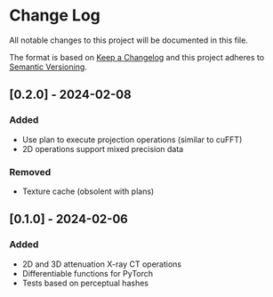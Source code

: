 # Change Log
All notable changes to this project will be documented in this file.

The format is based on [Keep a Changelog](http://keepachangelog.com/)
and this project adheres to [Semantic Versioning](http://semver.org/).

## [0.2.0] - 2024-02-08

### Added

- Use plan to execute projection operations (similar to cuFFT)
- 2D operations support mixed precision data


### Removed

- Texture cache (obsolent with plans)

## [0.1.0] - 2024-02-06

### Added

- 2D and 3D attenuation X-ray CT operations
- Differentiable functions for PyTorch
- Tests based on perceptual hashes
